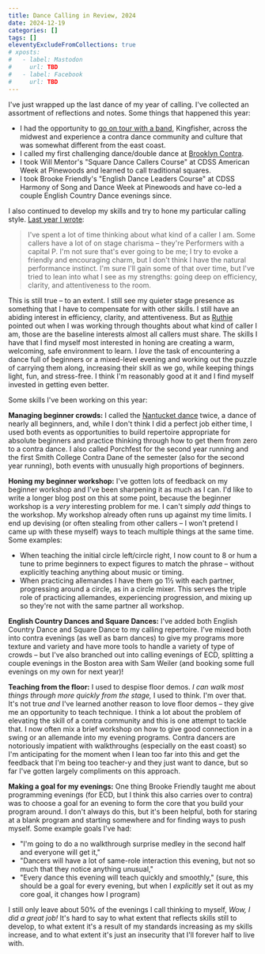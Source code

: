 ```yaml
---
title: Dance Calling in Review, 2024
date: 2024-12-19
categories: []
tags: []
eleventyExcludeFromCollections: true
# xposts:
#   - label: Mastodon
#     url: TBD
#   - label: Facebook
#     url: TBD
---
```


I've just wrapped up the last dance of my year of calling. I've collected an assortment of reflections and notes. Some things that happened this year:

* I had the opportunity to [go on tour with a band](/2024/07/summer-tour-with-kingfisher-reflections/), Kingfisher, across the midwest and experience a contra dance community and culture that was somewhat different from the east coast.
* I called my first challenging dance/double dance at [Brooklyn Contra](https://www.brooklyncontra.org/).
* I took Will Mentor's "Square Dance Callers Course" at CDSS American Week at Pinewoods and learned to call traditional squares.
* I took Brooke Friendly's "English Dance Leaders Course" at CDSS Harmony of Song and Dance Week at Pinewoods and have co-led a couple English Country Dance evenings since.

I also continued to develop my skills and try to hone my particular calling style. [Last year I wrote](/2024/02/contra-calling-2022-2023/):

> I've spent a lot of time thinking about what kind of a caller I am. Some callers have a lot of on stage charisma – they're Performers with a capital P. I'm not sure that's ever going to be me; I try to evoke a friendly and encouraging charm, but I don't think I have the natural performance instinct. I'm sure I'll gain some of that over time, but I've tried to lean into what I see as my strengths: going deep on efficiency, clarity, and attentiveness to the room.

This is still true – to an extent. I still see my quieter stage presence as something that I have to compensate for with other skills. I still have an abiding interest in efficiency, clarity, and attentiveness. But as [Ruthie](https://ruthiebyers.com) pointed out when I was working through thoughts about what kind of caller I am, those are the baseline interests almost all callers must share. The skills I have that I find myself most interested in honing are creating a warm, welcoming, safe environment to learn. I *love* the task of encountering a dance full of beginners or a mixed-level evening and working out the puzzle of carrying them along, increasing their skill as we go, while keeping things light, fun, and stress-free. I think I'm reasonably good at it and I find myself invested in getting even better.

Some skills I've been working on this year:

**Managing beginner crowds:** I called the [Nantucket dance](/2024/05/calling-the-first-dance-in-a-community/) twice, a dance of nearly all beginners, and, while I don't think I did a perfect job either time, I used both events as opportunities to build repertoire appropriate for absolute beginners and practice thinking through how to get them from zero to a contra dance. I also called Porchfest for the second year running and the first Smith College Contra Dane of the semester (also for the second year running), both events with unusually high proportions of beginners.

**Honing my beginner workshop:** I've gotten lots of feedback on my beginner workshop and I've been sharpening it as much as I can. I'd like to write a longer blog post on this at some point, because the beginner workshop is a *very* interesting problem for me. I can't simply *add* things to the workshop. My workshop already often runs up against my time limits. I end up devising (or often stealing from other callers – I won't pretend I came up with these myself) ways to teach multiple things at the same time. Some examples:

* When teaching the initial circle left/circle right, I now count to 8 or hum a tune to prime beginners to expect figures to match the phrase – without explicitly teaching anything about music or timing.
* When practicing allemandes I have them go 1½ with each partner, progressing around a circle, as in a circle mixer. This serves the triple role of practicing allemandes, experiencing progression, and mixing up so they're not with the same partner all workshop.

**English Country Dances and Square Dances:** I've added both English Country Dance and Square Dance to my calling repertoire. I've mixed both into contra evenings (as well as barn dances) to give my programs more texture and variety and have more tools to handle a variety of type of crowds – but I've also branched out into calling evenings of ECD, splitting a couple evenings in the Boston area with Sam Weiler (and booking some full evenings on my own for next year)!

**Teaching from the floor:** I used to despise floor demos. *I can walk most things through more quickly from the stage,* I used to think. I'm over that. It's not true *and* I've learned another reason to love floor demos – they give me an opportunity to teach technique. I think a lot about the problem of elevating the skill of a contra community and this is one attempt to tackle that. I now often mix a brief workshop on how to give good connection in a swing or an allemande into my evening programs. Contra dancers are notoriously impatient with walkthroughs (especially on the east coast) so I'm anticipating for the moment when I lean too far into this and get the feedback that I'm being too teacher-y and they just want to dance, but so far I've gotten largely compliments on this approach.

**Making a goal for my evenings:** One thing Brooke Friendly taught me about programming evenings (for ECD, but I think this also carries over to contra) was to choose a goal for an evening to form the core that you build your program around. I don't always do this, but it's been helpful, both for staring at a blank program and starting somewhere and for finding ways to push myself. Some example goals I've had:

* "I'm going to do a no walkthrough surprise medley in the second half and everyone will get it,"
* "Dancers will have a lot of same-role interaction this evening, but not so much that they notice anything unusual,"
* "Every dance this evening will teach quickly and smoothly," (sure, this should be a goal for every evening, but when I *explicitly* set it out as my core goal, it changes how I program)

I still only leave about 50% of the evenings I call thinking to myself, _Wow, I did a great job!_ It's hard to say to what extent that reflects skills still to develop, to what extent it's a result of my standards increasing as my skills increase, and to what extent it's just an insecurity that I'll forever half to live with.
